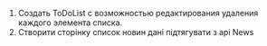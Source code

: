 1. Создать ToDoList с возможностью редактирования удаления каждого элемента списка.
2. Створити сторінку список новин дані підтягувати з api News